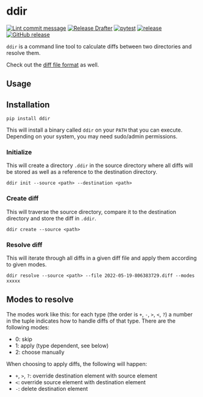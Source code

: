 # ddir

[![Lint commit message](https://github.com/yannickkirschen/ddir/actions/workflows/commit-lint.yml/badge.svg)](https://github.com/yannickkirschen/ddir/actions/workflows/commit-lint.yml)
[![Release Drafter](https://github.com/yannickkirschen/ddir/actions/workflows/release-drafter.yml/badge.svg)](https://github.com/yannickkirschen/ddir/actions/workflows/release-drafter.yml)
[![pytest](https://github.com/yannickkirschen/ddir/actions/workflows/push.yml/badge.svg)](https://github.com/yannickkirschen/ddir/actions/workflows/push.yml)
[![release](https://github.com/yannickkirschen/ddir/actions/workflows/release.yml/badge.svg)](https://github.com/yannickkirschen/ddir/actions/workflows/release.yml)
[![GitHub release](https://img.shields.io/github/release/yannickkirschen/ddir.svg)](https://github.com/yannickkirschen/ddir/releases/)

`ddir` is a command line tool to calculate diffs between two directories and
resolve them.

Check out the [diff file format](diff-file-format.md) as well.

## Usage

## Installation

`pip install ddir`

This will install a binary called `ddir` on your `PATH` that you can execute.
Depending on your system, you may need sudo/admin permissions.

### Initialize

This will create a directory `.ddir` in the source directory where all diffs
will be stored as well as a reference to the destination directory.

`ddir init --source <path> --destination <path>`

### Create diff

This will traverse the source directory, compare it to the destination
directory and store the diff in `.ddir`.

`ddir create --source <path>`

### Resolve diff

This will iterate through all diffs in a given diff file and apply them
according to given modes.

`ddir resolve --source <path> --file 2022-05-19-806383729.diff --modes xxxxx`

## Modes to resolve

The modes work like this: for each type (the order is `+`, `-`, `>`, `<`, `?`)
a number in the tuple indicates how to handle diffs of that type. There are
the following modes:

- 0: skip
- 1: apply (type dependent, see below)
- 2: choose manually

When choosing to apply diffs, the following will happen:

- `+`, `>`, `?`: override destination element with source element
- `<`: override source element with destination element
- `-`: delete destination element
